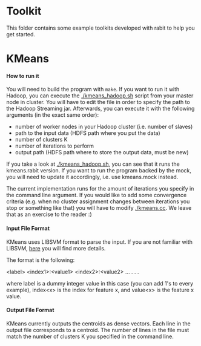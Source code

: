 Toolkit
====
This folder contains some example toolkits developed with rabit to help you get started. 

KMeans
====

#### How to run it
You will need to build the program with ```make```. 
If you want to run it with Hadoop, you can execute the [./kmeans_hadoop.sh](./kmeans_hadoop.sh) script from your master node in cluster. 
You will have to edit the file in order to specify the path to the Hadoop Streaming jar. Afterwards, you can execute it with the following arguments (in the exact same order):

* number of worker nodes in your Hadoop cluster (i.e. number of slaves)
* path to the input data (HDFS path where you put the data)
* number of clusters K
* number of iterations to perform
* output path (HDFS path where to store the output data, must be new)

If you take a look at [./kmeans_hadoop.sh](./kmeans_hadoop.sh), you can see that it runs the kmeans.rabit version. If you want to run the program backed by the mock, you will need to update it accordingly, i.e. use kmeans.mock instead.

The current implementation runs for the amount of iterations you specify in the command line argument. If you would like to add some convergence criteria (e.g. when no cluster assignment changes between iterations you stop or something like that) you will have to modify [./kmeans.cc](./kmeans.cc). We leave that as an exercise to the reader :)

#### Input File Format
KMeans uses LIBSVM format to parse the input. If you are not familiar with LIBSVM, <a href="http://www.csie.ntu.edu.tw/~cjlin/libsvmtools/datasets/">here</a> you will find more details. 

The format is the following:

&lt;label&gt; &lt;index1&gt;:&lt;value1&gt; &lt;index2&gt;:&lt;value2&gt; ...
.
.
.

where label is a dummy integer value in this case (you can add 1's to every example), index&lt;x&gt; is the index for feature x, and value&lt;x&gt; is the feature x value.

#### Output File Format
KMeans currently outputs the centroids as dense vectors. Each line in the output file corresponds to a centroid. The number of lines in the file must match the number of clusters K you specified in the command line.
